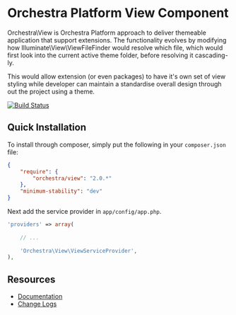 Orchestra Platform View Component
==============

Orchestra\View is Orchestra Platform approach to deliver themeable application that support extensions. The functionality evolves by modifying how Illuminate\View\ViewFileFinder would resolve which file, which would first look into the current active theme folder, before resolving it cascading-ly.

This would allow extension (or even packages) to have it's own set of view styling while developer can maintain a standardise overall design through out the project using a theme.

[![Build Status](https://travis-ci.org/orchestral/view.png?branch=master)](https://travis-ci.org/orchestral/view)

## Quick Installation

To install through composer, simply put the following in your `composer.json` file:

```json
{
	"require": {
		"orchestra/view": "2.0.*"
	},
	"minimum-stability": "dev"
}
```

Next add the service provider in `app/config/app.php`.

```php
'providers' => array(
	
	// ...
	
	'Orchestra\View\ViewServiceProvider',
),
```

## Resources

* [Documentation](http://orchestraplatform.com/docs/2.0/components/view)
* [Change Logs](https://github.com/orchestral/view/wiki/Change-Logs)

